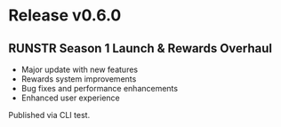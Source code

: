 # Release v0.6.0

## RUNSTR Season 1 Launch & Rewards Overhaul

- Major update with new features
- Rewards system improvements  
- Bug fixes and performance enhancements
- Enhanced user experience

Published via CLI test. 